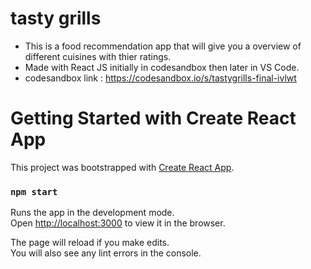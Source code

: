 # tasty grills

- This is a food recommendation app that will give you a overview of different cuisines with thier ratings.
- Made with React JS initially in codesandbox then later in VS Code.
- codesandbox link : https://codesandbox.io/s/tastygrills-final-ivlwt

# Getting Started with Create React App

This project was bootstrapped with [Create React App](https://github.com/facebook/create-react-app).

### `npm start`

Runs the app in the development mode.\
Open [http://localhost:3000](http://localhost:3000) to view it in the browser.

The page will reload if you make edits.\
You will also see any lint errors in the console.

